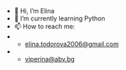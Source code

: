 - 👋 Hi, I’m Elina
- 🌱 I’m currently learning Python
- 📫 How to reach me:
- - elina.todorova2006@gmail.com
- - viperina@abv.bg

<!---
HBall88/HBall88 is a ✨ special ✨ repository because its `README.md` (this file) appears on your GitHub profile.
You can click the Preview link to take a look at your changes.
--->
